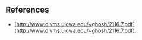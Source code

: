 ## References
* [http://www.divms.uiowa.edu/~ghosh/2116.7.pdf](http://www.divms.uiowa.edu/~ghosh/2116.7.pdf).
